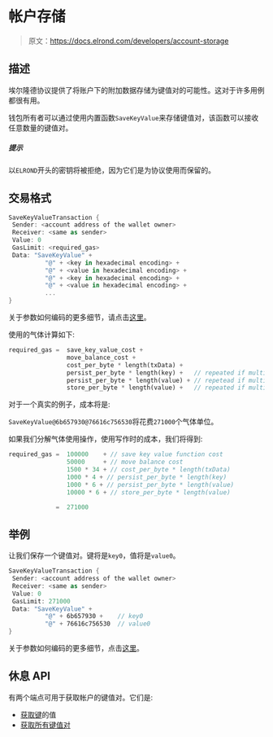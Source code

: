 # 帐户存储

> 原文：<https://docs.elrond.com/developers/account-storage>

 ## 描述

埃尔隆德协议提供了将账户下的附加数据存储为键值对的可能性。这对于许多用例都很有用。

钱包所有者可以通过使用内置函数`SaveKeyValue`来存储键值对，该函数可以接收任意数量的键值对。

##### 提示

以`ELROND`开头的密钥将被拒绝，因为它们是为协议使用而保留的。

## 交易格式

```rust
SaveKeyValueTransaction {
 Sender: <account address of the wallet owner>
 Receiver: <same as sender>
 Value: 0
 GasLimit: <required_gas>
 Data: "SaveKeyValue" +
          "@" + <key in hexadecimal encoding> +
          "@" + <value in hexadecimal encoding> +
          "@" + <key in hexadecimal encoding> +
          "@" + <value in hexadecimal encoding> +
          ...
} 
```

关于参数如何编码的更多细节，请点击[这里](/developers/sc-calls-format)。

使用的气体计算如下:

```rust
required_gas =  save_key_value_cost +
                move_balance_cost + 
                cost_per_byte * length(txData) + 
                persist_per_byte * length(key) +   // repeated if multiple pairs
                persist_per_byte * length(value) + // repetead if multiple pairs
                store_per_byte * length(value) +   // repeated if multiple pairs 
```

对于一个真实的例子，成本将是:

`SaveKeyValue@6b657930@76616c756530`将花费`271000`个气体单位。

如果我们分解气体使用操作，使用写作时的成本，我们将得到:

```rust
required_gas =  100000    + // save key value function cost
                50000     + // move balance cost
                1500 * 34 + // cost_per_byte * length(txData)
                1000 * 4 + // persist_per_byte * length(key)
                1000 * 6 + // persist_per_byte * length(value)
                10000 * 6 + // store_per_byte * length(value)

             =  271000 
```

## 举例

让我们保存一个键值对。键将是`key0`，值将是`value0`。

```rust
SaveKeyValueTransaction {
 Sender: <account address of the wallet owner>
 Receiver: <same as sender>
 Value: 0
 GasLimit: 271000
 Data: "SaveKeyValue" +
          "@" + 6b657930 +    // key0
          "@" + 76616c756530  // value0
} 
```

关于参数如何编码的更多细节，点击[这里](/developers/sc-calls-format)。

## 休息 API

有两个端点可用于获取帐户的键值对。它们是:

*   [获取键](/sdk-and-tools/rest-api/addresses/#get-storage-value-for-address)的值
*   [获取所有键值对](/sdk-and-tools/rest-api/addresses/#get-all-storage-for-address)